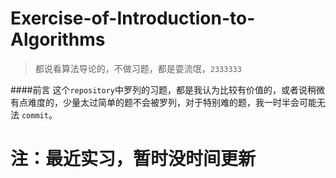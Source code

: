 Exercise-of-Introduction-to-Algorithms
======================================
>都说看算法导论的，不做习题，都是耍流氓，`2333333`

####前言
这个`repository`中罗列的习题，都是我认为比较有价值的，或者说稍微有点难度的，少量太过简单的题不会被罗列，对于特别难的题，我一时半会可能无法 `commit`。

# 注：最近实习，暂时没时间更新

